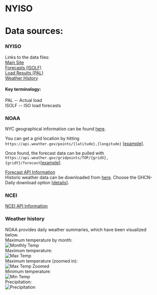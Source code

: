 # NYISO  

# Data sources: 
### NYISO  
Links to the data files:  
[Main Site][1]  
[Forecasts (ISOLF)][2]  
[Load Results (PAL)][3]  
[Weather History][4]  

#### Key terminology:  
PAL -- Actual load  
ISOLF -- ISO load forecasts  

### NOAA  
  
NYC geographical information can be found [here][5].  
  
You can get a grid location by hitting `https://api.weather.gov/points/{latitude},{longitude}` [[example][6]].  
  
Once found, the forecast data can be pulled with `https://api.weather.gov/gridpoints/TOP/{gridX},{gridY}/forecast`[[example][7]].  
  
[Forecast API Information][8]  
Historic weather data can be downloaded from [here][10]. Choose the GHCN-Daily download option [[details][11]].  
  
### NCEI  
  
[NCEI API Information][9]  
  
###  

### Weather history
NOAA provides daily weather summaries, which have been visualized below.  
Maximum temperature by month:  
![Monthly Temp][monthly_temp]  
Maximum temperature:  
![Max Temp][max_temp]  
Maximum temperature (zoomed in):  
![Max Temp Zoomed][max_temp_zoomed]  
Minimum temperature:  
![Min Temp][min_temp]  
Precipitation:  
![Precipitation][precip]  

  
[1]: https://www.nyiso.com/power-grid-data  
[2]: http://mis.nyiso.com/public/P-7list.htm  
[3]: http://mis.nyiso.com/public/P-58Blist.htm
[4]: http://mis.nyiso.com/public/P-7Alist.htm  
[5]: https://tools.wmflabs.org/geohack/geohack.php?pagename=New_York_City&params=40.661_N_73.944_W_region:US-NY_type:city(8175133)  
[6]: https://api.weather.gov/points/40.661,-73.944  
[7]: https://api.weather.gov/gridpoints/TOP/35,32/forecast  
[8]: https://www.weather.gov/documentation/services-web-api  
[9]: https://www.ncei.noaa.gov/support/access-data-service-api-user-documentation  
[10]: https://www.ncdc.noaa.gov/cdo-web/search
[11]: https://www.ncei.noaa.gov/metadata/geoportal/rest/metadata/item/gov.noaa.ncdc:C00861/html
[max_temp]: https://github.com/the-great-shazbot/nexml-nyiso/raw/master/data/charts/max_temp_plot.png
[max_temp_zoomed]: https://github.com/the-great-shazbot/nexml-nyiso/raw/master/data/charts/max_temp_zoomed_plot.png
[min_temp]: https://github.com/the-great-shazbot/nexml-nyiso/raw/master/data/charts/min_temp_plot.png
[precip]: https://github.com/the-great-shazbot/nexml-nyiso/raw/master/data/charts/precip_plot.png
[monthly_temp]: https://github.com/the-great-shazbot/nexml-nyiso/raw/master/data/charts/monthly_temp_plot.png
